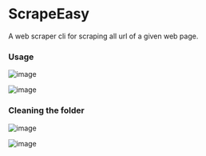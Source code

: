# ScrapeEasy
A web scraper cli for scraping all url of a given web page.

### Usage
![image](https://github.com/Equipo45/ScrapeEasy/assets/35577277/67fa7310-1a64-4d6c-8e8a-953529c0d21b)

![image](https://github.com/Equipo45/ScrapeEasy/assets/35577277/ffe1f34c-4e4c-49ce-af2c-211968d80dde)

### Cleaning the folder
![image](https://github.com/Equipo45/ScrapeEasy/assets/35577277/915b0458-b1b6-4dd0-a035-ed7b757a741b)

![image](https://github.com/Equipo45/ScrapeEasy/assets/35577277/3a73cdeb-80b9-41eb-a4f5-f4c179d5fd10)
